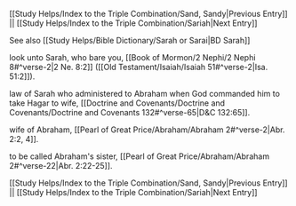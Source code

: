 [[Study Helps/Index to the Triple Combination/Sand, Sandy|Previous Entry]]  ||  [[Study Helps/Index to the Triple Combination/Sariah|Next Entry]]

 See also [[Study Helps/Bible Dictionary/Sarah or Sarai|BD Sarah]]

 look unto Sarah, who bare you, [[Book of Mormon/2 Nephi/2 Nephi 8#^verse-2|2 Ne. 8:2]] ([[Old Testament/Isaiah/Isaiah 51#^verse-2|Isa. 51:2]]).

 law of Sarah who administered to Abraham when God commanded him to take Hagar to wife, [[Doctrine and Covenants/Doctrine and Covenants/Doctrine and Covenants 132#^verse-65|D&C 132:65]].

 wife of Abraham, [[Pearl of Great Price/Abraham/Abraham 2#^verse-2|Abr. 2:2, 4]].

 to be called Abraham's sister, [[Pearl of Great Price/Abraham/Abraham 2#^verse-22|Abr. 2:22-25]].

[[Study Helps/Index to the Triple Combination/Sand, Sandy|Previous Entry]]  ||  [[Study Helps/Index to the Triple Combination/Sariah|Next Entry]]